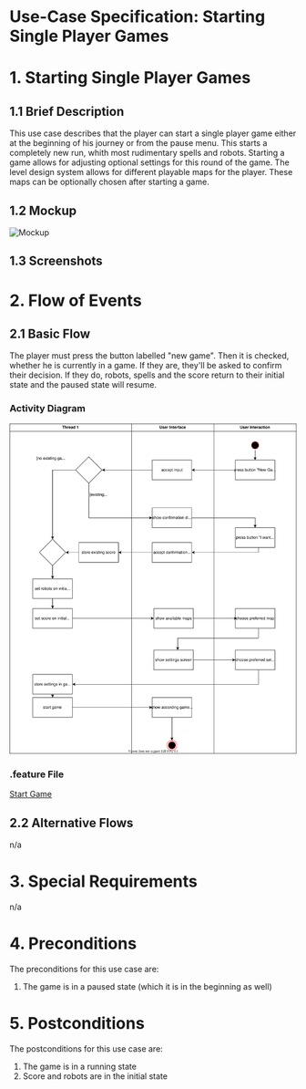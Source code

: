 # Use-Case Specification: Starting Single Player Games

# 1. Starting Single Player Games

## 1.1 Brief Description
This use case describes that the player can start a single player game either at the beginning of his journey or from the pause menu. This starts a completely new run, whith most rudimentary spells and robots. Starting a game allows for adjusting optional settings for this round of the game. The level design system allows for different playable maps for the player. These maps can be optionally chosen after starting a game.

## 1.2 Mockup
![Mockup](../mockups/start_game.png)
## 1.3 Screenshots

# 2. Flow of Events

## 2.1 Basic Flow
The player must press the button labelled "new game". Then it is checked, whether he is currently in a game. If they are, they'll be asked to confirm their decision. If they do, robots, spells and the score return to their initial state and the paused state will resume. 

### Activity Diagram
![Activity Diagram](../activity_diagrams/start_game.svg)

### .feature File
[Start Game](../features/start_game.feature)

## 2.2 Alternative Flows
n/a

# 3. Special Requirements
n/a

# 4. Preconditions
The preconditions for this use case are:
1. The game is in a paused state (which it is in the beginning as well)

# 5. Postconditions
The postconditions for this use case are:
1. The game is in a running state
2. Score and robots are in the initial state
